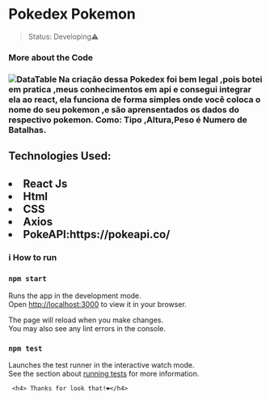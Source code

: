 
<h1>Pokedex Pokemon</h1>

>Status: Developing⚠️

<h3> More about the Code<h3>

<img src="https://media.discordapp.net/attachments/914344565073412126/983778050690920488/Pokemonn.JPG?width=1354&height=676"
     alt="DataTable">
Na criação dessa Pokedex foi bem legal ,pois botei em pratica ,meus conhecimentos em api e consegui integrar ela ao react, ela funciona de forma simples onde você coloca o nome do seu pokemon ,e são aprensentados os dados do respectivo pokemon. Como: Tipo ,Altura,Peso é Numero de Batalhas.
<h2>Technologies Used:<h2>
 <li>React Js</li></li></li></li>
 <li>Html </li>
  <li>CSS </li>
     <li>Axios </li>
 <li> PokeAPI:https://pokeapi.co/</li>
 
  
 <h3> ℹ️ How to run<h3> 


### `npm start`

Runs the app in the development mode.\
Open [http://localhost:3000](http://localhost:3000) to view it in your browser.

The page will reload when you make changes.\
You may also see any lint errors in the console.

### `npm test`

Launches the test runner in the interactive watch mode.\
See the section about [running tests](https://facebook.github.io/create-react-app/docs/running-tests) for more information.

     <h4> Thanks for look that!❤️</h4>
